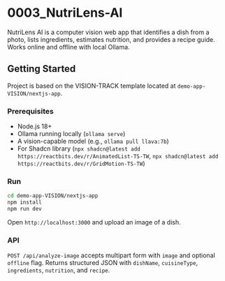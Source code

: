 # 0003_NutriLens-AI

NutriLens AI is a computer vision web app that identifies a dish from a photo, lists ingredients, estimates nutrition, and provides a recipe guide. Works online and offline with local Ollama.

## Getting Started

Project is based on the VISION-TRACK template located at `demo-app-VISION/nextjs-app`.

### Prerequisites
- Node.js 18+
- Ollama running locally (`ollama serve`)
- A vision-capable model (e.g., `ollama pull llava:7b`)
- For Shadcn library (`npx shadcn@latest add https://reactbits.dev/r/AnimatedList-TS-TW`, `npx shadcn@latest add https://reactbits.dev/r/GridMotion-TS-TW`)

### Run
```bash
cd demo-app-VISION/nextjs-app
npm install
npm run dev
```

Open `http://localhost:3000` and upload an image of a dish.

### API
`POST /api/analyze-image` accepts multipart form with `image` and optional `offline` flag. Returns structured JSON with `dishName`, `cuisineType`, `ingredients`, `nutrition`, and `recipe`.


